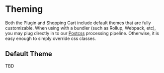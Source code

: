 # Theming

Both the Plugin and Shopping Cart include default themes that are fully customizable. When using with a bundler (such as Rollup, Webpack, etc), you may plug directly in to our [Postcss](https://postcss.org/) processing pipeline. Otherwise, it is easy enough to simply override css classes.

## Default Theme

TBD
